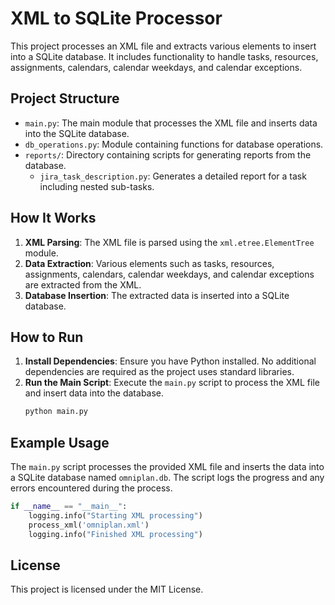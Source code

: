 # XML to SQLite Processor

This project processes an XML file and extracts various elements to insert into a SQLite database. It includes functionality to handle tasks, resources, assignments, calendars, calendar weekdays, and calendar exceptions.

## Project Structure

- `main.py`: The main module that processes the XML file and inserts data into the SQLite database.
- `db_operations.py`: Module containing functions for database operations.
- `reports/`: Directory containing scripts for generating reports from the database.
  - `jira_task_description.py`: Generates a detailed report for a task including nested sub-tasks.

## How It Works

1. **XML Parsing**: The XML file is parsed using the `xml.etree.ElementTree` module.
2. **Data Extraction**: Various elements such as tasks, resources, assignments, calendars, calendar weekdays, and calendar exceptions are extracted from the XML.
3. **Database Insertion**: The extracted data is inserted into a SQLite database.

## How to Run

1. **Install Dependencies**: Ensure you have Python installed. No additional dependencies are required as the project uses standard libraries.
2. **Run the Main Script**: Execute the `main.py` script to process the XML file and insert data into the database.
   ```sh
   python main.py
   ```

## Example Usage

The `main.py` script processes the provided XML file and inserts the data into a SQLite database named `omniplan.db`. The script logs the progress and any errors encountered during the process.

```python
if __name__ == "__main__":
    logging.info("Starting XML processing")
    process_xml('omniplan.xml')
    logging.info("Finished XML processing")
```

## License

This project is licensed under the MIT License.
`````